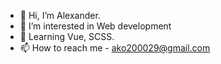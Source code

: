 - 👋 Hi, I’m Alexander.
- 👀 I’m interested in Web development
- 🌱 Learning Vue, SCSS.
- 📫 How to reach me - ako200029@gmail.com

<!---
akoGit/akoGit is a ✨ special ✨ repository because its `README.md` (this file) appears on your GitHub profile.
You can click the Preview link to take a look at your changes.
--->
